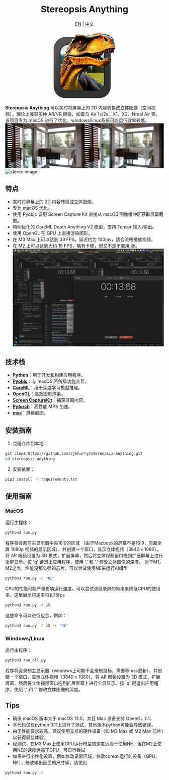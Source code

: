 <div align="center">

<h1> Stereopsis Anything </h1>

[EN](../readme.md) | [中文](readme_cn.md)

<img src="../img/icon.png" alt="ico" style="width: 200px; height: auto;">

</div>

**Stereopsis Anything** 可以实时将屏幕上的 2D 内容转换成立体图像（空间视频），理论上兼容多种 AR/VR 眼镜，如雷鸟 Air 1s/2s、X1、X2、Nreal Air 等。该项目专为 macOS 进行了优化，windows/linux系统可能运行效率较低。
![stereo image](../img/1.jpeg)
![stereo image](../img/2.gif)

## 特点
- 实时将屏幕上的 2D 内容转换成立体图像。
- 专为 macOS 优化。
- 使用 Pyobjc 调用 Screen Capture Kit 直接从 macOS 图像缓冲区获取屏幕截图。
- 特别优化的 CoreML Depth Anything V2 模型，支持 Tensor 输入/输出。
- 使用 OpenGL 在 GPU 上直接渲染图形。
- 在 M3 Max 上可以达到 33 FPS，延迟约为 100ms，适合流畅播放视频。
- 在 M2 上可以达到大约 15 FPS，略有卡顿，但又不是不能用 :satisfied:。
![delay](../img/delay.jpeg)

## 技术栈
- **Python**：用于开发和构建应用程序。
- **[Pyobjc](https://github.com/ronaldoussoren/pyobjc/tree/master)**：与 macOS 系统级功能交互。
- **[CoreML](https://github.com/apple/coremltools/tree/main)**：用于深度学习模型推理。
- **[OpenGL](https://pyopengl.sourceforge.net/)**：高效图形渲染。
- **[Screen CaptureKit](https://developer.apple.com/documentation/screencapturekit?language=objc)**：捕获屏幕内容。
- **[Pytorch](https://pytorch.ac.cn/)**：高性能 MPS 加速。
- **[mss](https://python-mss.readthedocs.io/index.html)**：屏幕截图。
  
## 安装指南
1. 克隆仓库到本地：
```bash
git clone https://github.com/zjkhurry/stereopsis-anything.git
cd stereopsis-anything
```
2. 安装依赖：
```bash
pip3 install -r requirements.txt
```

## 使用指南

### MacOS
运行主程序：
```bash
python3 run.py
```
程序将会裁剪主显示器中央16:9的区域 （由于Macbook的屏幕不是16:9，剪裁全屏 1080p 视频的显示区域），并创建一个窗口，显示立体视频（3840 x 1080）。将 AR 眼镜设置为 3D 模式，扩展屏幕，然后将立体视频窗口拖到扩展屏幕上进行全屏显示。按 'q' 键退出应用程序，使用 ',' 和 '.' 修改立体图像的深度。
对于M1，M2之类，性能没那么强的芯片，可以尝试使用NE来运行AI模型
```bash
python3 run.py -c "NE"
```
CPU的性能可能严重影响运行速度，可以尝试调低录屏的帧率来降低CPU的使用率，这里展示将速率将到15fps
```bash
python3 run.py -f 15
```
这些命令可以进行组合，例如：
```bash
python3 run.py -f 15 -c "NE"
```
### Windows/Linux
运行主程序：
```bash
python3 run_all.py
```
程序将会录制主显示器（windows上可能不会录制鼠标，需要等mss更新），并创建一个窗口，显示立体视频（3840 x 1080）。将 AR 眼镜设置为 3D 模式，扩展屏幕，然后将立体视频窗口拖到扩展屏幕上进行全屏显示。按 'q' 键退出应用程序，使用 ',' 和 '.' 修改立体图像的深度。

## Tips
- 确保 macOS 版本大于 macOS 13.0，并且 Mac 设备支持 OpenGL 2.1。
- 本代码仅在python 3.11上进行了测试，其他版本python可能会导致错误。
- 由于性能要求较高，建议使用支持的硬件设备（如 M3 Max 或 M2 Max 芯片）以获得最佳体验。
- 经测试，在M3 Max上使用GPU运行模型的速度远高于使用NE，但在M2上使用NE的速度远高于GPU，可自行尝试
- 如需进行个性化设置，例如修改录屏区域，修改coreml运行的设备（GPU，NE），修改输出画面的尺寸等，请使用
```bash
python3 run.py -h
```
